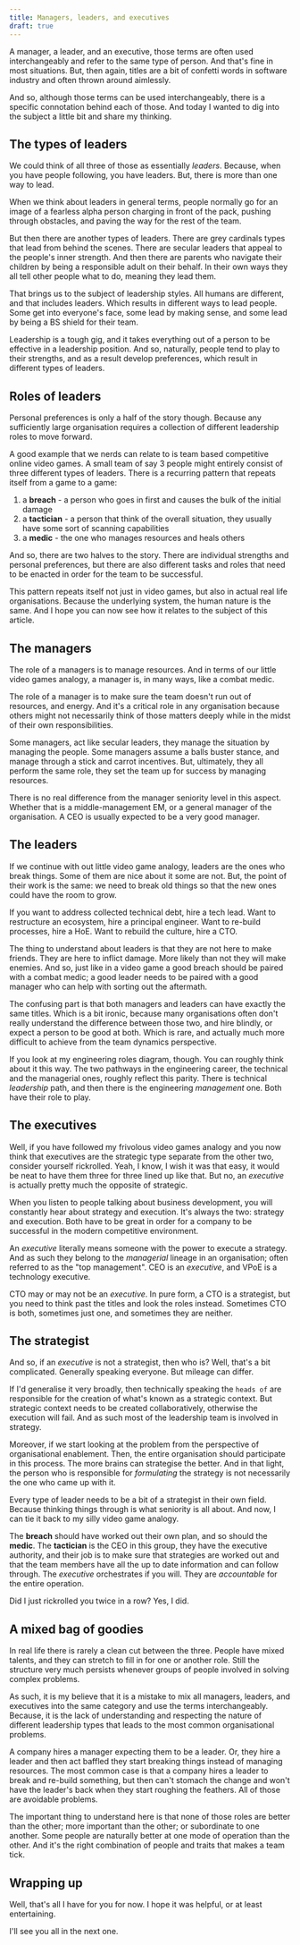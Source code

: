 ```yaml
---
title: Managers, leaders, and executives
draft: true
---
```


A manager, a leader, and an executive, those terms are often used
interchangeably and refer to the same type of person. And that's fine in most
situations. But, then again, titles are a bit of confetti words in software
industry and often thrown around aimlessly.

And so, although those terms can be used interchangeably, there is a specific
connotation behind each of those. And today I wanted to dig into the subject a
little bit and share my thinking.

## The types of leaders

We could think of all three of those as essentially _leaders_. Because, when you
have people following, you have leaders. But, there is more than one way to
lead.

When we think about leaders in general terms, people normally go for an image of
a fearless alpha person charging in front of the pack, pushing through
obstacles, and paving the way for the rest of the team.

But then there are another types of leaders. There are grey cardinals types that
lead from behind the scenes. There are secular leaders that appeal to the
people's inner strength. And then there are parents who navigate their children
by being a responsible adult on their behalf. In their own ways they all tell
other people what to do, meaning they lead them.

That brings us to the subject of leadership styles. All humans are different,
and that includes leaders. Which results in different ways to lead people. Some
get into everyone's face, some lead by making sense, and some lead by being a BS
shield for their team.

Leadership is a tough gig, and it takes everything out of a person to be
effective in a leadership position. And so, naturally, people tend to play to
their strengths, and as a result develop preferences, which result in different
types of leaders.

## Roles of leaders

Personal preferences is only a half of the story though. Because any
sufficiently large organisation requires a collection of different leadership
roles to move forward.

A good example that we nerds can relate to is team based competitive online
video games. A small team of say 3 people might entirely consist of three
different types of leaders. There is a recurring pattern that repeats itself
from a game to a game:

1. a **breach** - a person who goes in first and causes the bulk of the initial
   damage
2. a **tactician** - a person that think of the overall situation, they usually
   have some sort of scanning capabilities
3. a **medic** - the one who manages resources and heals others

And so, there are two halves to the story. There are individual strengths and
personal preferences, but there are also different tasks and roles that need to
be enacted in order for the team to be successful.

This pattern repeats itself not just in video games, but also in actual real
life organisations. Because the underlying system, the human nature is the same.
And I hope you can now see how it relates to the subject of this article.

## The managers

The role of a managers is to manage resources. And in terms of our little video
games analogy, a manager is, in many ways, like a combat medic.

The role of a manager is to make sure the team doesn't run out of resources, and
energy. And it's a critical role in any organisation because others might not
necessarily think of those matters deeply while in the midst of their own
responsibilities.

Some managers, act like secular leaders, they manage the situation by managing
the people. Some managers assume a balls buster stance, and manage through a
stick and carrot incentives. But, ultimately, they all perform the same role,
they set the team up for success by managing resources.

There is no real difference from the manager seniority level in this aspect.
Whether that is a middle-management EM, or a general manager of the
organisation. A CEO is usually expected to be a very good manager.

## The leaders

If we continue with out little video game analogy, leaders are the ones who
break things. Some of them are nice about it some are not. But, the point of
their work is the same: we need to break old things so that the new ones could
have the room to grow.

If you want to address collected technical debt, hire a tech lead. Want to
restructure an ecosystem, hire a principal engineer. Want to re-build processes,
hire a HoE. Want to rebuild the culture, hire a CTO.

The thing to understand about leaders is that they are not here to make friends.
They are here to inflict damage. More likely than not they will make enemies.
And so, just like in a video game a good breach should be paired with a combat
medic; a good leader needs to be paired with a good manager who can help with
sorting out the aftermath.

The confusing part is that both managers and leaders can have exactly the same
titles. Which is a bit ironic, because many organisations often don't really
understand the difference between those two, and hire blindly, or expect a
person to be good at both. Which is rare, and actually much more difficult to
achieve from the team dynamics perspective.

If you look at my engineering roles diagram, though. You can roughly think about
it this way. The two pathways in the engineering career, the technical and the
managerial ones, roughly reflect this parity. There is technical _leadership_
path, and then there is the engineering _management_ one. Both have their role
to play.

## The executives

Well, if you have followed my frivolous video games analogy and you now think
that executives are the strategic type separate from the other two, consider
yourself rickrolled. Yeah, I know, I wish it was that easy, it would be neat to
have them three for three lined up like that. But no, an _executive_ is actually
pretty much the opposite of strategic.

When you listen to people talking about business development, you will
constantly hear about strategy and execution. It's always the two: strategy and
execution. Both have to be great in order for a company to be successful in the
modern competitive environment.

An _executive_ literally means someone with the power to execute a strategy. And
as such they belong to the _managerial_ lineage in an organisation; often
referred to as the "top management". CEO is an _executive_, and VPoE is a
technology executive.

CTO may or may not be an _executive_. In pure form, a CTO is a strategist, but
you need to think past the titles and look the roles instead. Sometimes CTO is
both, sometimes just one, and sometimes they are neither.

## The strategist

And so, if an _executive_ is not a strategist, then who is? Well, that's a bit
complicated. Generally speaking everyone. But mileage can differ.

If I'd generalise it very broadly, then technically speaking the `heads of` are
responsible for the creation of what's known as a strategic context. But
strategic context needs to be created collaboratively, otherwise the execution
will fail. And as such most of the leadership team is involved in strategy.

Moreover, if we start looking at the problem from the perspective of
organisational enablement. Then, the entire organisation should participate in
this process. The more brains can strategise the better. And in that light, the
person who is responsible for _formulating_ the strategy is not necessarily the
one who came up with it.

Every type of leader needs to be a bit of a strategist in their own field.
Because thinking things through is what seniority is all about. And now, I can
tie it back to my silly video game analogy.

The **breach** should have worked out their own plan, and so should the
**medic**. The **tactician** is the CEO in this group, they have the executive
authority, and their job is to make sure that strategies are worked out and that
the team members have all the up to date information and can follow through. The
_executive_ orchestrates if you will. They are _accountable_ for the entire
operation.

Did I just rickrolled you twice in a row? Yes, I did.

<!-- ![Never give you up](./images/rickroll.gif) -->

## A mixed bag of goodies

In real life there is rarely a clean cut between the three. People have mixed
talents, and they can stretch to fill in for one or another role. Still the
structure very much persists whenever groups of people involved in solving
complex problems.

As such, it is my believe that it is a mistake to mix all managers, leaders, and
executives into the same category and use the terms interchangeably. Because, it
is the lack of understanding and respecting the nature of different leadership
types that leads to the most common organisational problems.

A company hires a manager expecting them to be a leader. Or, they hire a leader
and then act baffled they start breaking things instead of managing resources.
The most common case is that a company hires a leader to break and re-build
something, but then can't stomach the change and won't have the leader's back
when they start roughing the feathers. All of those are avoidable problems.

The important thing to understand here is that none of those roles are better
than the other; more important than the other; or subordinate to one another.
Some people are naturally better at one mode of operation than the other. And
it's the right combination of people and traits that makes a team tick.

## Wrapping up

Well, that's all I have for you for now. I hope it was helpful, or at least
entertaining.

I'll see you all in the next one.
